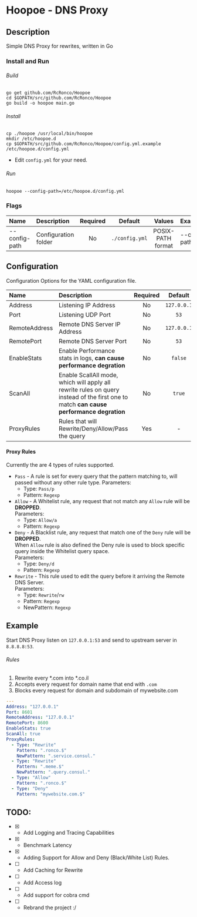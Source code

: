# Hoopoe - DNS Proxy
## Description
Simple DNS Proxy for rewrites, written in Go

### Install and Run
###### Build

```shell
go get github.com/RcRonco/Hoopoe
cd $GOPATH/src/github.com/RcRonco/Hoopoe
go build -o hoopoe main.go
```

###### Install

```shell
cp ./hoopoe /usr/local/bin/hoopoe
mkdir /etc/hoopoe.d
cp $GOPATH/src/github.com/RcRonco/Hoopoe/config.yml.example /etc/hoopoe.d/config.yml
```
* Edit ```config.yml``` for your need.

###### Run
```shell
hoopoe --config-path=/etc/hoopoe.d/config.yml
```

### Flags
| Name    | Description    | Required    | Default    | Values | Examples |
|:--|:--|:-:|:-:|:-:|:--|
| --config-path | Configuration folder | No | ```./config.yml``` | POSIX-PATH format | --config-path=/etc/hoopoe.d/config.yml |
  
## Configuration
Configuration Options for the YAML configuration file.

| Name    | Description    | Required    | Default    | Values | Examples |
|:--|:--|:-:|:-:|:-:|:--|
| Address | Listening IP Address | No | ```127.0.0.1``` | IP Address | 192.168.1.5 |
| Port | Listening UDP Port | No | ```53``` | 1-65535 | 12021 |
| RemoteAddress | Remote DNS Server IP Address | No | ```127.0.0.1``` | IP Address | 8.8.8.8 |
| RemotePort | Remote DNS Server Port | No | ```53``` | 1-65535 | 8600 |
| EnableStats | Enable Performance stats in logs, **can cause performance degration** | No | ```false``` | ```true/false```| ``` true``` |
| ScanAll | Enable ScallAll mode, which will apply all rewrite rules on query instead of the first one to match **can cause performance degration** | No | ```true``` | ```true/false```| ``` false``` | 
| ProxyRules | Rules that will Rewrite/Deny/Allow/Pass the query  | Yes | - | ```[]{Type, Pattern, NewPattern}``` | Check the example below |

#### Proxy Rules
Currently the are 4 types of rules supported.
* ```Pass``` - A rule is set for every query that the pattern matching to, will passed without any other rule type.
  Parameters:    
    * Type: ```Pass/p```   
    * Pattern: ```Regexp```     
* ```Allow``` - A Whitelist rule, any request that not match any ```Allow``` rule will be **DROPPED**.    
  Parameters:   
    * Type: ```Allow/a```    
    * Pattern: ```Regexp```   
* ```Deny``` - A Blacklist rule, any request that match one of the ```Deny``` rule will be **DROPPED**.   
    When ```Allow``` rule is also defined the Deny rule is used to block specific query inside the Whitelist query space.    
  Parameters:
    * Type: ```Deny/d```    
    * Pattern: ```Regexp```   
* ```Rewrite``` - This rule used to edit the query before it arriving the Remote DNS Server.    
  Parameters:   
    * Type: ```Rewrite```/```rw```    
    * Pattern: ```Regexp```   
    * NewPattern: ```Regexp```   
      
## Example
Start DNS Proxy listen on ```127.0.0.1:53``` and send to upstream server in ```8.8.8.8:53```.

###### Rules
1. Rewrite every *.com into *.co.il
2. Accepts every request for domain name that end with ```.com```
3. Blocks every request for domain and subdomain of mywebsite.com

```yaml
---
Address: "127.0.0.1"
Port: 8601
RemoteAddress: "127.0.0.1"
RemotePort: 8600
EnableStats: true
ScanAll: true
ProxyRules:
  - Type: "Rewrite"
    Pattern: ".ronco.$"
    NewPattern: ".service.consul."
  - Type: "Rewrite"
    Pattern: ".meme.$"
    NewPattern: ".query.consul."
  - Type: "Allow"
    Pattern: ".ronco.$"
  - Type: "Deny"
    Pattern: "mywebsite.com.$"
```

## TODO:
* [x] - Add Logging and Tracing Capabilities  
* [x] - Benchmark Latency
* [x] - Adding Support for Allow and Deny (Black/White List) Rules.
* [ ] - Add Caching for Rewrite
* [ ] - Add Access log
* [ ] - Add support for cobra cmd
* [ ] - Rebrand the project :/

